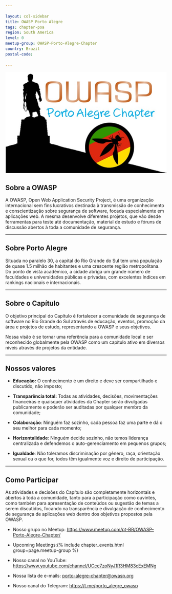 ```yaml
---

layout: col-sidebar
title: OWASP Porto Alegre
tags: chapter-poa
region: South America
level: 0
meetup-group: OWASP-Porto-Alegre-Chapter
country: Brazil
postal-code: 

---
```


<div style='color:red;'>
</div>

![owasp-poa.logo](/assets/images/owasp_poa-logo.jpeg)
## Sobre a OWASP
A OWASP, Open Web Application Security Project, é uma organização internacional sem fins lucrativos destinada à transmissão de conhecimento e conscientização sobre segurança de software, focada especialmente em aplicações web. A mesma desenvolve diferentes projetos, que vão desde ferramentas para teste até documentação, material de estudo e fóruns de discussão abertos à toda a comunidade de segurança.

***
## Sobre Porto Alegre
Situada no paralelo 30, a capital do Rio Grande do Sul tem uma população de quase 1.5 milhão de habitantes e uma crescente região metropolitana. Do ponto de vista acadêmico, a cidade abriga um grande número de faculdades e universidades públicas e privadas, com excelentes índices em rankings nacionais e internacionais.

***
## Sobre o Capítulo
O objetivo principal do Capítulo é fortalecer a comunidade de segurança de software no Rio Grande do Sul através de educação, eventos, promoção da área e projetos de estudo, representando a OWASP e seus objetivos.

Nossa visão é se tornar uma referência para a comunidade local e ser reconhecido globalmente pela OWASP como um capítulo ativo em diversos níveis através de projetos da entidade.

***
## Nossos valores
* __Educação:__ O conhecimento é um direito e deve ser compartilhado e discutido, não imposto;

* __Transparência total:__ Todas as atividades, decisões, movimentações financeiras e quaisquer atividades da Chapter serão divulgadas publicamente e poderão ser auditadas por qualquer membro da comunidade;

* __Colaboração__: Ninguém faz sozinho, cada pessoa faz uma parte e dá o seu melhor para cada momento;

* __Horizontalidade__: Ninguém decide sozinho, não temos liderança centralizada e defendemos o auto-gerenciamento em pequenos grupos;

* __Igualdade__: Não toleramos discriminação por gênero, raça, orientação sexual ou o que for, todos têm igualmente voz e direito de participação.

***
## Como Participar
As atividades e decisões do Capítulo são completamente horizontais e abertos à toda a comunidade, tanto para a participação como ouvintes, como também para apresentação de conteúdos ou sugestão de temas a serem discutidos, focando na transparência e divulgação de conhecimento de segurança de aplicações web dentro dos objetivos propostos pela OWASP. 

* Nosso grupo no Meetup: <https://www.meetup.com/pt-BR/OWASP-Porto-Alegre-Chapter/>
* Upcoming Meetings:{% include chapter_events.html group=page.meetup-group %}

* Nosso canal no YouTube: <https://www.youtube.com/channel/UCce7zoNyJ1R3HM83cExEMNg>

* Nossa lista de e-mails: <porto-alegre-chapter@owasp.org>

* Nosso canal do Telegram: <https://t.me/porto_alegre_owasp>

